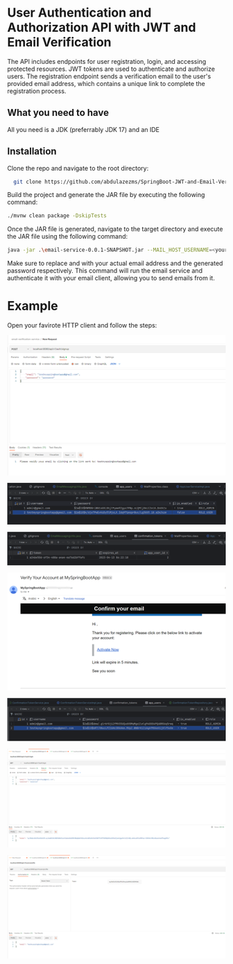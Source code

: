 
#  User Authentication and Authorization API with JWT and Email Verification


The API includes endpoints for user registration, login, and accessing protected resources. JWT tokens are used to authenticate and authorize users. The registration endpoint sends a verification email to the user's provided email address, which contains a unique link to complete the registration process.
## What you need to have
All you need is a JDK (preferrably JDK 17) and an IDE

## Installation
Clone the repo and navigate to the root directory:
```bash
  git clone https://github.com/abdulazezms/SpringBoot-JWT-and-Email-Verification-Token.git
```


Build the project and generate the JAR file by executing the following command:
```bash
./mvnw clean package -DskipTests
```

Once the JAR file is generated, navigate to the target directory and execute the JAR file using the following command:

```bash
java -jar .\email-service-0.0.1-SNAPSHOT.jar --MAIL_HOST_USERNAME=<your-email> --MAIL_HOST_PASSWORD=<your-email-generated-password>
```

Make sure to replace <your-email> and <your-email-generated-password> with your actual email address and the generated password respectively. This command will run the email service and authenticate it with your email client, allowing you to send emails from it.


#  Example

Open your favirote HTTP client and follow the steps:



![alt text](https://github.com/abdulazezms/SpringBoot-JWT-and-Email-Verification-Token/blob/main/src/main/resources/static/img/practical-email-service-1.png)


![alt text](https://github.com/abdulazezms/SpringBoot-JWT-and-Email-Verification-Token/blob/main/src/main/resources/static/img/practical-email-service-2.png)


![alt text](https://github.com/abdulazezms/SpringBoot-JWT-and-Email-Verification-Token/blob/main/src/main/resources/static/img/practical-email-service-3.png)


![alt text](https://github.com/abdulazezms/SpringBoot-JWT-and-Email-Verification-Token/blob/main/src/main/resources/static/img/practical-email-service-4.png)


![alt text](https://github.com/abdulazezms/SpringBoot-JWT-and-Email-Verification-Token/blob/main/src/main/resources/static/img/practical-email-service-5.png)


![alt text](https://github.com/abdulazezms/SpringBoot-JWT-and-Email-Verification-Token/blob/main/src/main/resources/static/img/practical-email-service-6.png)


![alt text](https://github.com/abdulazezms/SpringBoot-JWT-and-Email-Verification-Token/blob/main/src/main/resources/static/img/practical-email-service-7.png)

